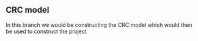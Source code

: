## CRC model

In this branch we would be constructing the CRC model which would then be used to construct the project

